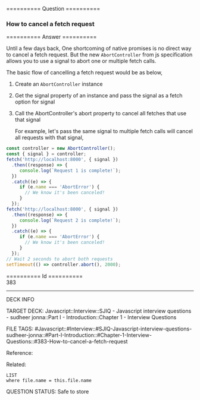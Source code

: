 ========== Question ==========  

### How to cancel a fetch request  

========== Answer ==========  

Until a few days back, One shortcoming of native promises is no direct way to
cancel a fetch request. But the new `AbortController` from js specification
allows you to use a signal to abort one or multiple fetch calls.

The basic flow of cancelling a fetch request would be as below,

1. Create an `AbortController` instance

2. Get the signal property of an instance and pass the signal as a fetch option
    for signal

3. Call the AbortController's abort property to cancel all fetches that use that
    signal

    For example, let's pass the same signal to multiple fetch calls will cancel
    all requests with that signal,

```javascript
const controller = new AbortController();
const { signal } = controller;
fetch('http://localhost:8000', { signal })
  .then((response) => {
     console.log(`Request 1 is complete!`);
  })
  .catch((e) => {
     if (e.name === 'AbortError') {
       // We know it's been canceled!
     }
  });
fetch('http://localhost:8000', { signal })
  .then((response) => {
     console.log(`Request 2 is complete!`);
  })
  .catch((e) => {
     if (e.name === 'AbortError') {
       // We know it's been canceled!
     }
  });
// Wait 2 seconds to abort both requests
setTimeout(() => controller.abort(), 2000);
```

========== Id ==========  
383

---

DECK INFO

TARGET DECK: Javascript::Interview::SJIQ - Javascript interview questions - sudheer jonna::Part I - Introduction::Chapter 1 - Interview Questions

FILE TAGS: #Javascript::#Interview::#SJIQ-Javascript-interview-questions-sudheer-jonna::#Part-I-Introduction::#Chapter-1-Interview-Questions::#383-How-to-cancel-a-fetch-request

Reference:

Related:

```dataview
LIST
where file.name = this.file.name
```

QUESTION STATUS: Safe to store
